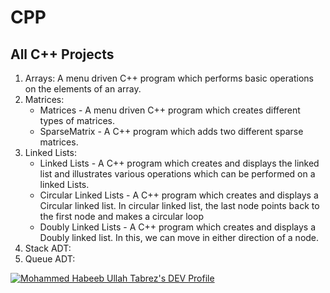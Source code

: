 # CPP
## All C++ Projects

1. Arrays: A menu driven C++ program which performs basic operations on the elements of an array.
2. Matrices: 
   * Matrices - A menu driven C++ program which creates different types of matrices.
   * SparseMatrix - A C++ program which adds two different sparse matrices.
3. Linked Lists:
   * Linked Lists - A C++ program which creates and displays the linked list and illustrates various operations which can be performed on a linked Lists.
   * Circular Linked Lists - A C++ program which creates and displays a Circular linked list. In circular linked list, the last node points back to the first node and makes a circular loop
   * Doubly Linked Lists - A C++ program which creates and displays a Doubly linked list. In this, we can move in either direction of a node.
3. Stack ADT:
3. Queue ADT:

[![Mohammed Habeeb Ullah Tabrez's DEV Profile](https://d2fltix0v2e0sb.cloudfront.net/dev-badge.svg)](https://dev.to/habeebullahtabrez)

